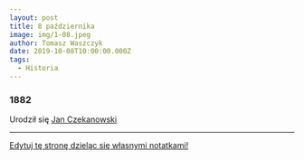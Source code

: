 ```yaml
---
layout: post
title: 8 października
image: img/1-08.jpeg
author: Tomasz Waszczyk
date: 2019-10-08T10:00:00.000Z
tags:
  - Historia
---
```


### 1882

Urodził się <a href="https://en.wikipedia.org/wiki/Jan_Czekanowski" target="_blank">Jan Czekanowski</a>

---

<a href="https://github.com/TomaszWaszczyk/historia.waszczyk.com/edit/master/src/content/october-8.md" target="_blank">Edytuj tę stronę dzieląc się własnymi notatkami!</a>
